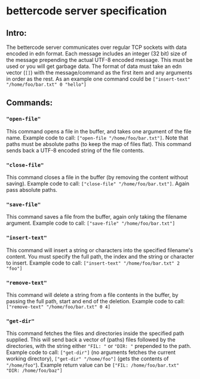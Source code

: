 # bettercode server specification
## Intro:
The bettercode server communicates over regular TCP sockets with data encoded in edn format. Each message includes an integer (32 bit) size of the message prepending the actual UTF-8 encoded message. This must be used or you will get garbage data. The format of data must take an edn vector (`[]`) with the message/command as the first item and any arguments in order as the rest. As an example one command could be `["insert-text" "/home/foo/bar.txt" 0 "hello"]`



## Commands:
### `"open-file"`
This command opens a file in the buffer, and takes one argument of the file name. Example code to call: `["open-file "/home/foo/bar.txt"]`. Note that paths must be absolute paths (to keep the map of files flat). This command sends back a UTF-8 encoded string of the file contents.

### `"close-file"`
This command closes a file in the buffer (by removing the content without saving). Example code to call: `["close-file" "/home/foo/bar.txt"]`. Again pass absolute paths.

### `"save-file"`
This command saves a file from the buffer, again only taking the filename argument. Example code to call: `["save-file" "/home/foo/bar.txt"]`

### `"insert-text"`
This command will insert a string or characters into the specified filename's content. You must specify the full path, the index and the string or character to insert. Example code to call: `["insert-text" "/home/foo/bar.txt" 2 "foo"]`

### `"remove-text"`
This command will delete a string from a file contents in the buffer, by passing the full path, start and end of the deletion. Example code to call: `["remove-text" "/home/foo/bar.txt" 0 4]`

### `"get-dir"`
This command fetches the files and directories inside the specified path supplied. This will send back a vector of (paths) files followed by the directories, with the string either `"FIL: "` or `"DIR: "` prepended to the path. Example code to call: `["get-dir"]` (no arguments fetches the current working directory), `["get-dir" "/home/foo"]` (gets the contents of `"/home/foo"`). Example return value can be `["FIL: /home/foo/bar.txt" "DIR: /home/foo/baz"]`